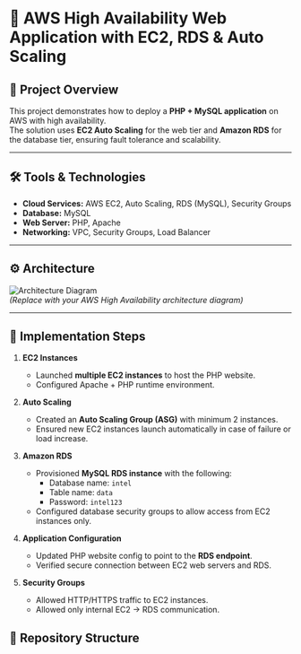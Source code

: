 # 🚀 AWS High Availability Web Application with EC2, RDS & Auto Scaling

## 📌 Project Overview
This project demonstrates how to deploy a **PHP + MySQL application** on AWS with high availability.  
The solution uses **EC2 Auto Scaling** for the web tier and **Amazon RDS** for the database tier, ensuring fault tolerance and scalability.  

---

## 🛠️ Tools & Technologies
- **Cloud Services:** AWS EC2, Auto Scaling, RDS (MySQL), Security Groups  
- **Database:** MySQL  
- **Web Server:** PHP, Apache  
- **Networking:** VPC, Security Groups, Load Balancer  

---

## ⚙️ Architecture
![Architecture Diagram](screenshots/architecture.png)  
*(Replace with your AWS High Availability architecture diagram)*  

---

## 🚀 Implementation Steps
1. **EC2 Instances**
   - Launched **multiple EC2 instances** to host the PHP website.  
   - Configured Apache + PHP runtime environment.  

2. **Auto Scaling**
   - Created an **Auto Scaling Group (ASG)** with minimum 2 instances.  
   - Ensured new EC2 instances launch automatically in case of failure or load increase.  

3. **Amazon RDS**
   - Provisioned **MySQL RDS instance** with the following:  
     - Database name: `intel`  
     - Table name: `data`  
     - Password: `intel123`  
   - Configured database security groups to allow access from EC2 instances only.  

4. **Application Configuration**
   - Updated PHP website config to point to the **RDS endpoint**.  
   - Verified secure connection between EC2 web servers and RDS.  

5. **Security Groups**
   - Allowed HTTP/HTTPS traffic to EC2 instances.  
   - Allowed only internal EC2 → RDS communication.  

## 📂 Repository Structure


